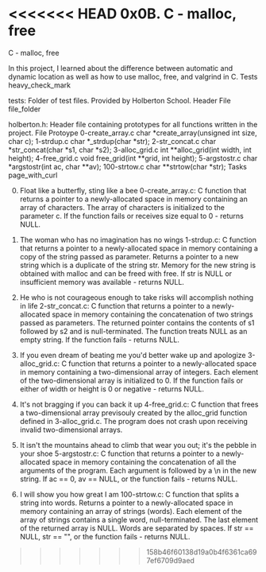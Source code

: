 <<<<<<< HEAD
0x0B. C - malloc, free
=======
C - malloc, free

In this project, I learned about the difference between automatic and dynamic location as well as how to use malloc, free, and valgrind in C. Tests heavy_check_mark

tests: Folder of test files. Provided by Holberton School.
Header File file_folder

holberton.h: Header file containing prototypes for all functions written in the project.
File Protoype 0-create_array.c char *create_array(unsigned int size, char c); 1-strdup.c char *_strdup(char *str); 2-str_concat.c char *str_concat(char *s1, char *s2); 3-alloc_grid.c int **alloc_grid(int width, int height); 4-free_grid.c void free_grid(int **grid, int height); 5-argstostr.c char *argstostr(int ac, char **av); 100-strtow.c char **strtow(char *str); Tasks page_with_curl

0. Float like a butterfly, sting like a bee
    0-create_array.c: C function that returns a pointer to a newly-allocated space in memory containing an array of characters.
        The array of characters is initialized to the parameter c.
        If the function fails or receives size equal to 0 - returns NULL.

1. The woman who has no imagination has no wings
    1-strdup.c: C function that returns a pointer to a newly-allocated space in memory containing a copy of the string passed as parameter.
        Returns a pointer to a new string which is a duplicate of the string str.
        Memory for the new string is obtained with malloc and can be freed with free.
        If str is NULL or insufficient memory was available - returns NULL.

2. He who is not courageous enough to take risks will accomplish nothing in life
    2-str_concat.c: C function that returns a pointer to a newly-allocated space in memory containing the concatenation of two strings passed as parameters.
        The returned pointer contains the contents of s1 followed by s2 and is null-terminated.
        The function treats NULL as an empty string.
        If the function fails - returns NULL.

3. If you even dream of beating me you'd better wake up and apologize
    3-alloc_grid.c: C function that returns a pointer to a newly-allocated space in memory containing a two-dimensional array of integers.
        Each element of the two-dimensional array is initialized to 0.
        If the function fails or either of width or height is 0 or negative - returns NULL.

4. It's not bragging if you can back it up
    4-free_grid.c: C function that frees a two-dimensional array previsouly created by the alloc_grid function defined in 3-alloc_grid.c.
        The program does not crash upon receiving invalid two-dimensional arrays.

5. It isn't the mountains ahead to climb that wear you out; it's the pebble in your shoe
    5-argstostr.c: C function that returns a pointer to a newly-allocated space in memory containing the concatenation of all the arguments of the program.
        Each argument is followed by a \n in the new string.
        If ac == 0, av == NULL, or the function fails - returns NULL.

6. I will show you how great I am
    100-strtow.c: C function that splits a string into words.
        Returns a pointer to a newly-allocated space in memory containing an array of strings (words).
        Each element of the array of strings contains a single word, null-terminated.
        The last element of the returned array is NULL.
        Words are separated by spaces.
        If str == NULL, str == "", or the function fails - returns NULL.
>>>>>>> 158b46f60138d19a0b4f6361ca697ef6709d9aed
